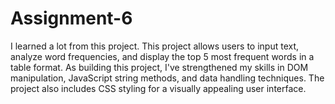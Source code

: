 # Assignment-6

I learned a lot from this project. This project allows users to input text, analyze word frequencies, and display the top 5 most frequent words in a table format. As building this project, I've strengthened my skills in DOM manipulation, JavaScript string methods, and data handling techniques. The project also includes CSS styling for a visually appealing user interface.
